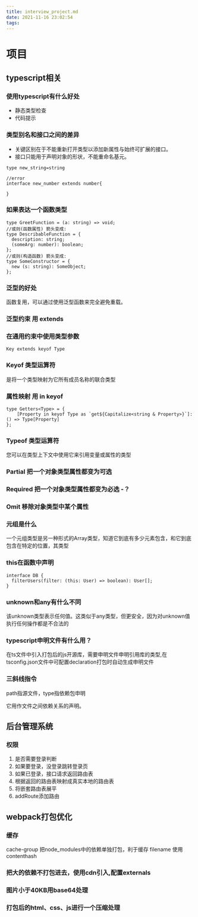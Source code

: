 ```yaml
---
title: interview_project.md
date: 2021-11-16 23:02:54
tags:
---
```

# 项目
## typescript相关
### 使用typescript有什么好处
- 静态类型检查
- 代码提示
### 类型别名和接口之间的差异
- 关键区别在于不能重新打开类型以添加​​新属性与始终可扩展的接口。
- 接口只能用于声明对象的形状，不能重命名基元。
```
type new_string=string

//error
interface new_number extends number{

}
```
### 如果表达一个函数类型
```
type GreetFunction = (a: string) => void;
//或则(函数属性) 箭头变成:
type DescribableFunction = {
  description: string;
  (someArg: number): boolean;
};
//或则(构造函数) 箭头变成:
type SomeConstructor = {
  new (s: string): SomeObject;
};
```
### 泛型的好处
函数复用，可以通过使用泛型函数来完全避免重载。
### 泛型约束 用 extends

### 在通用约束中使用类型参数
```
Key extends keyof Type
```
### Keyof 类型运算符
是将一个类型映射为它所有成员名称的联合类型
### 属性映射 用 in keyof
```
type Getters<Type> = {
    [Property in keyof Type as `get${Capitalize<string & Property>}`]: () => Type[Property]
};
```
### Typeof 类型运算符
您可以在类型上下文中使用它来引用变量或属性的类型
### Partial 把一个对象类型属性都变为可选
### Required  把一个对象类型属性都变为必选 -？
### Omit 移除对象类型中某个属性
### 元组是什么
一个元组类型是另一种形式的Array类型，知道它到底有多少元素包含，和它到底包含在特定的位置，其类型
### this在函数中声明
```
interface DB {
  filterUsers(filter: (this: User) => boolean): User[];
}
```
### unknown和any有什么不同
该unknown类型表示任何值。这类似于any类型，但更安全，因为对unknown值执行任何操作都是不合法的
### typescript申明文件有什么用？
在ts文件中引入打包后的js开源库，需要申明文件申明引用库的类型,在tsconfig.json文件中可配置declaration打包时自动生成申明文件
### 三斜线指令
path指源文件，type指依赖包申明

它用作文件之间依赖关系的声明。

## 后台管理系统
### 权限
1. 是否需要登录判断
2. 如果要登录，没登录跳转登录页
3. 如果已登录，接口请求返回路由表
4. 根据返回的路由表映射成真实本地的路由表
5. 将嵌套路由表展平
6. addRoute添加路由

## webpack打包优化
### 缓存
cache-group 把node_modules中的依赖单独打包，利于缓存
filename 使用contenthash
### 把大的依赖不打包进去，使用cdn引入,配置externals
### 图片小于40KB用base64处理
### 打包后的html、css、js进行一个压缩处理


